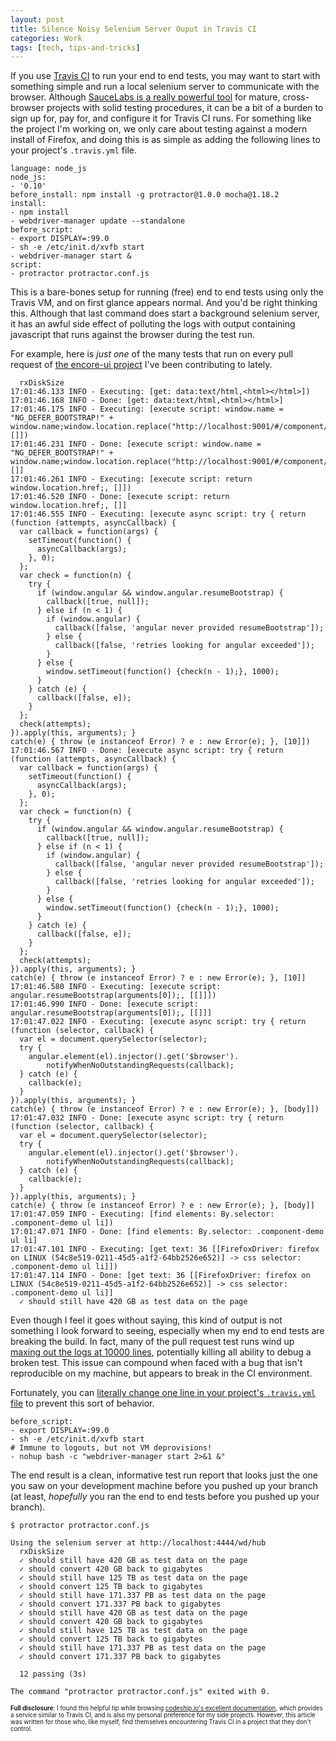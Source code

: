 ```yaml
---
layout: post
title: Silence Noisy Selenium Server Ouput in Travis CI
categories: Work
tags: [tech, tips-and-tricks]
---
```


If you use [Travis CI](https://travis-ci.org/) to run your end to end tests, you may want to start with something simple and run a local selenium server to communicate with the browser. Although [SauceLabs is a really powerful tool](https://saucelabs.com/home) for mature, cross-browser projects with solid testing procedures, it can be a bit of a burden to sign up for, pay for, and configure it for Travis CI runs. For something like the project I'm working on, we only care about testing against a modern install of Firefox, and doing this is as simple as adding the following lines to your project's `.travis.yml` file.

```
language: node_js
node_js:
- '0.10'
before_install: npm install -g protractor@1.0.0 mocha@1.18.2
install:
- npm install
- webdriver-manager update --standalone
before_script:
- export DISPLAY=:99.0
- sh -e /etc/init.d/xvfb start
- webdriver-manager start &
script:
- protractor protractor.conf.js
```

This is a bare-bones setup for running (free) end to end tests using only the Travis VM, and on first glance appears normal. And you'd be right thinking this. Although that last command does start a background selenium server, it has an awful side effect of polluting the logs with output containing javascript that runs against the browser during the test run.

For example, here is *just one* of the many tests that run on every pull request of [the encore-ui project](http://rackerlabs.github.io/encore-ui/#/overview) I've been contributing to lately.

```
  rxDiskSize
17:01:46.133 INFO - Executing: [get: data:text/html,<html></html>])
17:01:46.168 INFO - Done: [get: data:text/html,<html></html>]
17:01:46.175 INFO - Executing: [execute script: window.name = "NG_DEFER_BOOTSTRAP!" + window.name;window.location.replace("http://localhost:9001/#/component/rxDiskSize");, []])
17:01:46.231 INFO - Done: [execute script: window.name = "NG_DEFER_BOOTSTRAP!" + window.name;window.location.replace("http://localhost:9001/#/component/rxDiskSize");, []]
17:01:46.261 INFO - Executing: [execute script: return window.location.href;, []])
17:01:46.520 INFO - Done: [execute script: return window.location.href;, []]
17:01:46.555 INFO - Executing: [execute async script: try { return (function (attempts, asyncCallback) {
  var callback = function(args) {
    setTimeout(function() {
      asyncCallback(args);
    }, 0);
  };
  var check = function(n) {
    try {
      if (window.angular && window.angular.resumeBootstrap) {
        callback([true, null]);
      } else if (n < 1) {
        if (window.angular) {
          callback([false, 'angular never provided resumeBootstrap']);
        } else {
          callback([false, 'retries looking for angular exceeded']);
        }
      } else {
        window.setTimeout(function() {check(n - 1);}, 1000);
      }
    } catch (e) {
      callback([false, e]);
    }
  };
  check(attempts);
}).apply(this, arguments); }
catch(e) { throw (e instanceof Error) ? e : new Error(e); }, [10]])
17:01:46.567 INFO - Done: [execute async script: try { return (function (attempts, asyncCallback) {
  var callback = function(args) {
    setTimeout(function() {
      asyncCallback(args);
    }, 0);
  };
  var check = function(n) {
    try {
      if (window.angular && window.angular.resumeBootstrap) {
        callback([true, null]);
      } else if (n < 1) {
        if (window.angular) {
          callback([false, 'angular never provided resumeBootstrap']);
        } else {
          callback([false, 'retries looking for angular exceeded']);
        }
      } else {
        window.setTimeout(function() {check(n - 1);}, 1000);
      }
    } catch (e) {
      callback([false, e]);
    }
  };
  check(attempts);
}).apply(this, arguments); }
catch(e) { throw (e instanceof Error) ? e : new Error(e); }, [10]]
17:01:46.580 INFO - Executing: [execute script: angular.resumeBootstrap(arguments[0]);, [[]]])
17:01:46.990 INFO - Done: [execute script: angular.resumeBootstrap(arguments[0]);, [[]]]
17:01:47.022 INFO - Executing: [execute async script: try { return (function (selector, callback) {
  var el = document.querySelector(selector);
  try {
    angular.element(el).injector().get('$browser').
        notifyWhenNoOutstandingRequests(callback);
  } catch (e) {
    callback(e);
  }
}).apply(this, arguments); }
catch(e) { throw (e instanceof Error) ? e : new Error(e); }, [body]])
17:01:47.032 INFO - Done: [execute async script: try { return (function (selector, callback) {
  var el = document.querySelector(selector);
  try {
    angular.element(el).injector().get('$browser').
        notifyWhenNoOutstandingRequests(callback);
  } catch (e) {
    callback(e);
  }
}).apply(this, arguments); }
catch(e) { throw (e instanceof Error) ? e : new Error(e); }, [body]]
17:01:47.059 INFO - Executing: [find elements: By.selector: .component-demo ul li])
17:01:47.071 INFO - Done: [find elements: By.selector: .component-demo ul li]
17:01:47.101 INFO - Executing: [get text: 36 [[FirefoxDriver: firefox on LINUX (54c8e519-0211-45d5-a1f2-64bb2526e652)] -> css selector: .component-demo ul li]])
17:01:47.114 INFO - Done: [get text: 36 [[FirefoxDriver: firefox on LINUX (54c8e519-0211-45d5-a1f2-64bb2526e652)] -> css selector: .component-demo ul li]]
  ✓ should still have 420 GB as test data on the page
```

Even though I feel it goes without saying, this kind of output is not something I look forward to seeing, especially when my end to end tests are breaking the build. In fact, many of the pull request test runs wind up [maxing out the logs at 10000 lines](https://travis-ci.org/rackerlabs/encore-ui/builds/33919596#L10000), potentially killing all ability to debug a broken test. This issue can compound when faced with a bug that isn't reproducible on my machine, but appears to break in the CI environment.

Fortunately, you can [literally change one line in your project's `.travis.yml` file](https://github.com/rackerlabs/encore-ui/commit/a568a2e8c33ed76eb6dafce25888bd9d45ffec82) to prevent this sort of behavior.

```
before_script:
- export DISPLAY=:99.0
- sh -e /etc/init.d/xvfb start
# Immune to logouts, but not VM deprovisions!
- nohup bash -c "webdriver-manager start 2>&1 &"
```

The end result is a clean, informative test run report that looks just the one you saw on your development machine before you pushed up your branch (at least, *hopefully* you ran the end to end tests before you pushed up your branch).

```
$ protractor protractor.conf.js

Using the selenium server at http://localhost:4444/wd/hub
  rxDiskSize
  ✓ should still have 420 GB as test data on the page
  ✓ should convert 420 GB back to gigabytes
  ✓ should still have 125 TB as test data on the page
  ✓ should convert 125 TB back to gigabytes
  ✓ should still have 171.337 PB as test data on the page
  ✓ should convert 171.337 PB back to gigabytes
  ✓ should still have 420 GB as test data on the page
  ✓ should convert 420 GB back to gigabytes
  ✓ should still have 125 TB as test data on the page
  ✓ should convert 125 TB back to gigabytes
  ✓ should still have 171.337 PB as test data on the page
  ✓ should convert 171.337 PB back to gigabytes

  12 passing (3s)

The command "protractor protractor.conf.js" exited with 0.
```

<sub><sub>**Full disclosure**: I found this helpful tip while browsing [codeship.io's excellent documentation](https://www.codeship.io/documentation/continuous-integration/run-a-command-in-the-background/), which provides a service similar to Travis CI, and is also my personal preference for my side projects. However, this article was written for those who, like myself, find themselves encountering Travis CI in a project that they don't control.</sub></sub>
